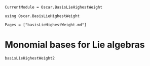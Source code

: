 ```@meta
CurrentModule = Oscar.BasisLieHighestWeight
```

```@setup oscar
using Oscar.BasisLieHighestWeight
```

```@contents
Pages = ["basisLieHighestWeight.md"]
```

# Monomial bases for Lie algebras
```@docs
basisLieHighestWeight2
```
